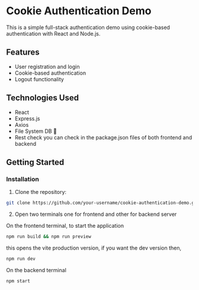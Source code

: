 # Cookie Authentication Demo

This is a simple full-stack authentication demo using cookie-based authentication with React and Node.js.

## Features

- User registration and login
- Cookie-based authentication
- Logout functionality

## Technologies Used

- React
- Express.js
- Axios
- File System DB 🙂
- Rest check you can check in the package.json files of both frontend and backend

## Getting Started

### Installation

1. Clone the repository:

```bash
git clone https://github.com/your-username/cookie-authentication-demo.git
```

2. Open two terminals one for frontend and other for backend server

On the frontend terminal, to start the application 

```bash
npm run build && npm run preview 
```

this opens the vite production version, if you want the dev version then,

```bash
npm run dev
```

On the backend terminal
```bash
npm start
```

